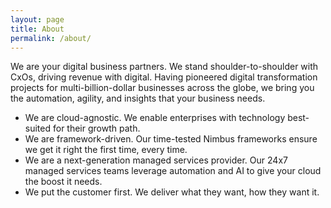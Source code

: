 ```yaml
---
layout: page
title: About
permalink: /about/
---
```

We are your digital business partners. We stand shoulder-to-shoulder with CxOs, driving revenue with digital. Having pioneered digital transformation projects for multi-billion-dollar businesses across the globe, we bring you the automation, agility, and insights that your business needs.

<ul>
  <li>We are cloud-agnostic. We enable enterprises with technology best-suited for their growth path.</li>
  <li>We are framework-driven. Our time-tested Nimbus frameworks ensure we get it right the first time, every time.</li>
  <li>We are a next-generation managed services provider. Our 24x7 managed services teams leverage automation and AI to give your cloud the boost it needs.</li>
  <li>We put the customer first. We deliver what they want, how they want it.</li>
</ul>